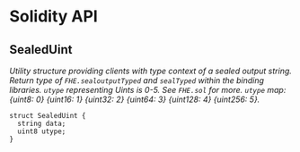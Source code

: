 # Solidity API

## SealedUint

_Utility structure providing clients with type context of a sealed output string.
Return type of `FHE.sealoutputTyped` and `sealTyped` within the binding libraries.
`utype` representing Uints is 0-5. See `FHE.sol` for more.
`utype` map: {uint8: 0} {uint16: 1} {uint32: 2} {uint64: 3} {uint128: 4} {uint256: 5}._

```solidity
struct SealedUint {
  string data;
  uint8 utype;
}
```

